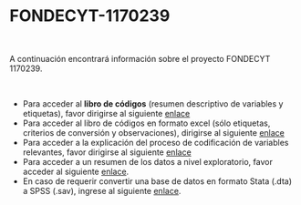 # FONDECYT-1170239

<br>

A continuación encontrará información sobre el proyecto FONDECYT 1170239.

<br>

- Para acceder al **libro de códigos** (resumen descriptivo de variables y etiquetas), favor dirigirse al siguiente [enlace](codebook.html)
- Para acceder al libro de códigos en formato excel (sólo etiquetas, criterios de conversión y observaciones), dirigirse al siguiente [enlace](https://github.com/AGSCL/FONDECYT-1170239/blob/master/a59ce30bf3a72a8a6df4a71290f8c646e47aa994/Libro%20de%20C%C3%B3digos.xlsx?raw=true)
- Para acceder a la explicación del proceso de codificación de variables relevantes, favor dirigirse al siguiente [enlace](https://github.com/AGSCL/FONDECYT-1170239/blob/master/a59ce30bf3a72a8a6df4a71290f8c646e47aa994/Tratamiento%20de%20Variables%20FONDECYT%201170239%202020.docx?raw=true)
- Para acceder a un resumen de los datos a nivel exploratorio, favor acceder al siguiente [enlace](report.html).
- En caso de requerir convertir una base de datos en formato Stata (.dta) a  SPSS (.sav), ingrese al siguiente [enlace](https://cursor2020.shinyapps.io/UploadFiles/).